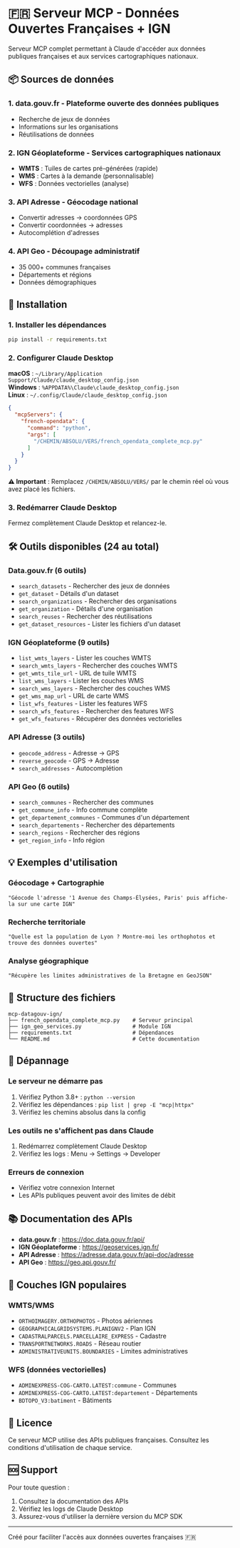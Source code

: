 # 🇫🇷 Serveur MCP - Données Ouvertes Françaises + IGN

Serveur MCP complet permettant à Claude d'accéder aux données publiques françaises et aux services cartographiques nationaux.

## 📦 Sources de données

### 1. **data.gouv.fr** - Plateforme ouverte des données publiques
- Recherche de jeux de données
- Informations sur les organisations
- Réutilisations de données

### 2. **IGN Géoplateforme** - Services cartographiques nationaux
- **WMTS** : Tuiles de cartes pré-générées (rapide)
- **WMS** : Cartes à la demande (personnalisable)
- **WFS** : Données vectorielles (analyse)

### 3. **API Adresse** - Géocodage national
- Convertir adresses → coordonnées GPS
- Convertir coordonnées → adresses
- Autocomplétion d'adresses

### 4. **API Geo** - Découpage administratif
- 35 000+ communes françaises
- Départements et régions
- Données démographiques

## 🚀 Installation

### 1. Installer les dépendances
```bash
pip install -r requirements.txt
```

### 2. Configurer Claude Desktop

**macOS** : `~/Library/Application Support/Claude/claude_desktop_config.json`  
**Windows** : `%APPDATA%\Claude\claude_desktop_config.json`  
**Linux** : `~/.config/Claude/claude_desktop_config.json`

```json
{
  "mcpServers": {
    "french-opendata": {
      "command": "python",
      "args": [
        "/CHEMIN/ABSOLU/VERS/french_opendata_complete_mcp.py"
      ]
    }
  }
}
```

**⚠️ Important** : Remplacez `/CHEMIN/ABSOLU/VERS/` par le chemin réel où vous avez placé les fichiers.

### 3. Redémarrer Claude Desktop

Fermez complètement Claude Desktop et relancez-le.

## 🛠️ Outils disponibles (24 au total)

### Data.gouv.fr (6 outils)
- `search_datasets` - Rechercher des jeux de données
- `get_dataset` - Détails d'un dataset
- `search_organizations` - Rechercher des organisations
- `get_organization` - Détails d'une organisation
- `search_reuses` - Rechercher des réutilisations
- `get_dataset_resources` - Lister les fichiers d'un dataset

### IGN Géoplateforme (9 outils)
- `list_wmts_layers` - Lister les couches WMTS
- `search_wmts_layers` - Rechercher des couches WMTS
- `get_wmts_tile_url` - URL de tuile WMTS
- `list_wms_layers` - Lister les couches WMS
- `search_wms_layers` - Rechercher des couches WMS
- `get_wms_map_url` - URL de carte WMS
- `list_wfs_features` - Lister les features WFS
- `search_wfs_features` - Rechercher des features WFS
- `get_wfs_features` - Récupérer des données vectorielles

### API Adresse (3 outils)
- `geocode_address` - Adresse → GPS
- `reverse_geocode` - GPS → Adresse
- `search_addresses` - Autocomplétion

### API Geo (6 outils)
- `search_communes` - Rechercher des communes
- `get_commune_info` - Info commune complète
- `get_departement_communes` - Communes d'un département
- `search_departements` - Rechercher des départements
- `search_regions` - Rechercher des régions
- `get_region_info` - Info région

## 💡 Exemples d'utilisation

### Géocodage + Cartographie
```
"Géocode l'adresse '1 Avenue des Champs-Élysées, Paris' puis affiche-la sur une carte IGN"
```

### Recherche territoriale
```
"Quelle est la population de Lyon ? Montre-moi les orthophotos et trouve des données ouvertes"
```

### Analyse géographique
```
"Récupère les limites administratives de la Bretagne en GeoJSON"
```

## 📁 Structure des fichiers

```
mcp-datagouv-ign/
├── french_opendata_complete_mcp.py    # Serveur principal
├── ign_geo_services.py                # Module IGN
├── requirements.txt                   # Dépendances
└── README.md                          # Cette documentation
```

## 🔧 Dépannage

### Le serveur ne démarre pas
1. Vérifiez Python 3.8+ : `python --version`
2. Vérifiez les dépendances : `pip list | grep -E "mcp|httpx"`
3. Vérifiez les chemins absolus dans la config

### Les outils ne s'affichent pas dans Claude
1. Redémarrez complètement Claude Desktop
2. Vérifiez les logs : Menu → Settings → Developer

### Erreurs de connexion
- Vérifiez votre connexion Internet
- Les APIs publiques peuvent avoir des limites de débit

## 📚 Documentation des APIs

- **data.gouv.fr** : https://doc.data.gouv.fr/api/
- **IGN Géoplateforme** : https://geoservices.ign.fr/
- **API Adresse** : https://adresse.data.gouv.fr/api-doc/adresse
- **API Geo** : https://geo.api.gouv.fr/

## 🎨 Couches IGN populaires

### WMTS/WMS
- `ORTHOIMAGERY.ORTHOPHOTOS` - Photos aériennes
- `GEOGRAPHICALGRIDSYSTEMS.PLANIGNV2` - Plan IGN
- `CADASTRALPARCELS.PARCELLAIRE_EXPRESS` - Cadastre
- `TRANSPORTNETWORKS.ROADS` - Réseau routier
- `ADMINISTRATIVEUNITS.BOUNDARIES` - Limites administratives

### WFS (données vectorielles)
- `ADMINEXPRESS-COG-CARTO.LATEST:commune` - Communes
- `ADMINEXPRESS-COG-CARTO.LATEST:departement` - Départements
- `BDTOPO_V3:batiment` - Bâtiments

## 📄 Licence

Ce serveur MCP utilise des APIs publiques françaises. Consultez les conditions d'utilisation de chaque service.

## 🆘 Support

Pour toute question :
1. Consultez la documentation des APIs
2. Vérifiez les logs de Claude Desktop
3. Assurez-vous d'utiliser la dernière version du MCP SDK

---

Créé pour faciliter l'accès aux données ouvertes françaises 🇫🇷
